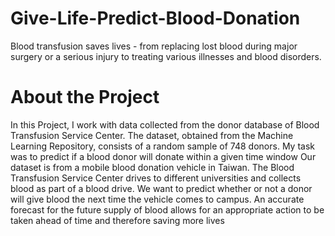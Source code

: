 # Give-Life-Predict-Blood-Donation
Blood transfusion saves lives - from replacing lost blood during major surgery or a serious injury to treating various illnesses and blood disorders. 

# About the Project
In this Project, I work with data collected from the donor database of Blood Transfusion Service Center. The dataset, obtained from the Machine Learning Repository, consists of a random sample of 748 donors. My task was to predict if a blood donor will donate within a given time window
Our dataset is from a mobile blood donation vehicle in Taiwan. The Blood Transfusion Service Center drives to different universities and collects blood as part of a blood drive. We want to predict whether or not a donor will give blood the next time the vehicle comes to campus.
An accurate forecast for the future supply of blood allows for an appropriate action to be taken ahead of time and therefore saving more lives
